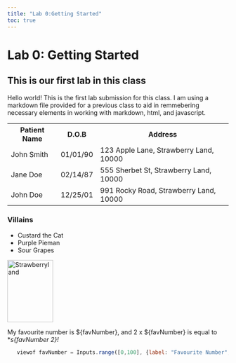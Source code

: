 ```yaml
---
title: "Lab 0:Getting Started"
toc: true
---
```

# Lab 0: Getting Started
## This is our first lab in this class

Hello world! This is the first lab submission for this class. I am using a markdown file provided for a previous class to aid in remmebering necessary elements in working with markdown, html, and javascript.

<table>
<tr>
    <th>Patient Name</th>
    <th>D.O.B</th>
    <th>Address</th>
</tr>
<tr>
    <td>John Smith</td>
    <td>01/01/90</td>
    <td>123 Apple Lane, Strawberry Land, 10000</td>
</tr>
<tr>
    <td>Jane Doe</td>
    <td>02/14/87</td>
    <td>555 Sherbet St, Strawberry Land, 10000</td>
</tr>
<tr>
    <td>John Doe</td>
    <td>12/25/01</td>
    <td>991 Rocky Road, Strawberry Land, 10000</td>
</tr>
</table>

### Villains
<ul>
    <li>Custard the Cat</li>
    <li>Purple Pieman</li>
    <li>Sour Grapes</li>
</ul>

<img src="https://static.wikia.nocookie.net/strawberryshortcake/images/b/b9/Inaccurate_map_of_strawberryland.png/revision/latest?cb=20210430182300" alt="Strawberryland" style="width:104px;height:142px;">

My favourite number is ${favNumber}, and 2 x ${favNumber} is equal to **s{favNumber *2}!**
```js
   viewof favNumber = Inputs.range([0,100], {label: "Favourite Number", value 29, step:1})
```
